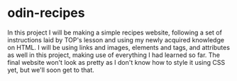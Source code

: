# odin-recipes
In this project I will be making a simple recipes website, following a set of instructions laid by TOP's lesson and using my newly
acquired knowledge on HTML. I will be using links and images, elements and tags, and attributes as well in this project, making use
of everything I had learned so far. The final website won't look as pretty as I don't know how to style it using CSS yet, but we'll
soon get to that.

